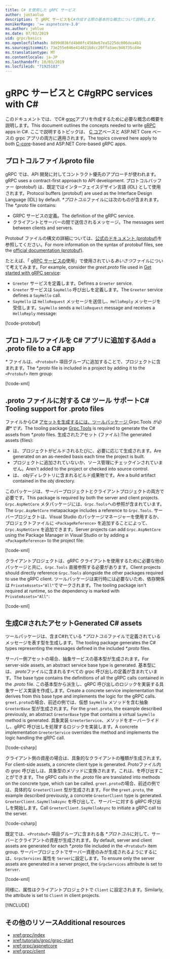 ```yaml
---
title: C# を使用した gRPC サービス
author: juntaoluo
description: で gRPC サービスをC#作成する際の基本的な概念について説明します。
monikerRange: '>= aspnetcore-3.0'
ms.author: johluo
ms.date: 07/03/2019
uid: grpc/basics
ms.openlocfilehash: 8d99d036fd4b00fc4568e67ea5225dc006dea4b1
ms.sourcegitcommit: 73e255e846e414821b8cc20ffa3aec946735cd4e
ms.translationtype: MT
ms.contentlocale: ja-JP
ms.lasthandoff: 10/03/2019
ms.locfileid: "71925183"
---
```

# <a name="grpc-services-with-c"></a><span data-ttu-id="ba1dc-103">gRPC サービスと C\#</span><span class="sxs-lookup"><span data-stu-id="ba1dc-103">gRPC services with C\#</span></span>

<span data-ttu-id="ba1dc-104">このドキュメントでは、でC# [grpc](https://grpc.io/docs/guides/)アプリを作成するために必要な概念の概要を説明します。</span><span class="sxs-lookup"><span data-stu-id="ba1dc-104">This document outlines the concepts needed to write [gRPC](https://grpc.io/docs/guides/) apps in C#.</span></span> <span data-ttu-id="ba1dc-105">ここで説明するトピックは、 [C コア](https://grpc.io/blog/grpc-stacks)ベースと ASP.NET Core ベースの grpc アプリの両方に適用されます。</span><span class="sxs-lookup"><span data-stu-id="ba1dc-105">The topics covered here apply to both [C-core](https://grpc.io/blog/grpc-stacks)-based and ASP.NET Core-based gRPC apps.</span></span>

## <a name="proto-file"></a><span data-ttu-id="ba1dc-106">プロトコルファイル</span><span class="sxs-lookup"><span data-stu-id="ba1dc-106">proto file</span></span>

<span data-ttu-id="ba1dc-107">gRPC では、API 開発に対してコントラクト優先のアプローチが使われます。</span><span class="sxs-lookup"><span data-stu-id="ba1dc-107">gRPC uses a contract-first approach to API development.</span></span> <span data-ttu-id="ba1dc-108">プロトコルバッファー (protobuf) は、既定ではインターフェイスデザイン言語 (IDL) として使用されます。</span><span class="sxs-lookup"><span data-stu-id="ba1dc-108">Protocol buffers (protobuf) are used as the Interface Design Language (IDL) by default.</span></span> <span data-ttu-id="ba1dc-109">*\*プロトコル*ファイルには次のものが含まれます。</span><span class="sxs-lookup"><span data-stu-id="ba1dc-109">The *\*.proto* file contains:</span></span>

* <span data-ttu-id="ba1dc-110">GRPC サービスの定義。</span><span class="sxs-lookup"><span data-stu-id="ba1dc-110">The definition of the gRPC service.</span></span>
* <span data-ttu-id="ba1dc-111">クライアントとサーバーの間で送信されるメッセージ。</span><span class="sxs-lookup"><span data-stu-id="ba1dc-111">The messages sent between clients and servers.</span></span>

<span data-ttu-id="ba1dc-112">Protobuf ファイルの構文の詳細については、[公式のドキュメント (protobuf)](https://developers.google.com/protocol-buffers/docs/proto3)を参照してください。</span><span class="sxs-lookup"><span data-stu-id="ba1dc-112">For more information on the syntax of protobuf files, see the [official documentation (protobuf)](https://developers.google.com/protocol-buffers/docs/proto3).</span></span>

<span data-ttu-id="ba1dc-113">たとえば、「 [gRPC サービスの](xref:tutorials/grpc/grpc-start)使用」で使用されている*あいさつ*ファイルについて考えてみます。</span><span class="sxs-lookup"><span data-stu-id="ba1dc-113">For example, consider the *greet.proto* file used in [Get started with gRPC service](xref:tutorials/grpc/grpc-start):</span></span>

* <span data-ttu-id="ba1dc-114">`Greeter` サービスを定義します。</span><span class="sxs-lookup"><span data-stu-id="ba1dc-114">Defines a `Greeter` service.</span></span>
* <span data-ttu-id="ba1dc-115">`Greeter` サービスは `SayHello` 呼び出しを定義します。</span><span class="sxs-lookup"><span data-stu-id="ba1dc-115">The `Greeter` service defines a `SayHello` call.</span></span>
* <span data-ttu-id="ba1dc-116">`SayHello` は `HelloRequest` メッセージを送信し、`HelloReply` メッセージを受信します。</span><span class="sxs-lookup"><span data-stu-id="ba1dc-116">`SayHello` sends a `HelloRequest` message and receives a `HelloReply` message:</span></span>

[!code-protobuf[](~/tutorials/grpc/grpc-start/sample/GrpcGreeter/Protos/greet.proto)]

## <a name="add-a-proto-file-to-a-c-app"></a><span data-ttu-id="ba1dc-117">プロトコルファイルを C\# アプリに追加する</span><span class="sxs-lookup"><span data-stu-id="ba1dc-117">Add a .proto file to a C\# app</span></span>

<span data-ttu-id="ba1dc-118">*\** ファイルは、`<Protobuf>` 項目グループに追加することで、プロジェクトに含まれます。</span><span class="sxs-lookup"><span data-stu-id="ba1dc-118">The *\*.proto* file is included in a project by adding it to the `<Protobuf>` item group:</span></span>

[!code-xml[](~/tutorials/grpc/grpc-start/sample/GrpcGreeter/GrpcGreeter.csproj?highlight=2&range=7-9)]

## <a name="c-tooling-support-for-proto-files"></a><span data-ttu-id="ba1dc-119">.proto ファイルに対する C# ツール サポート</span><span class="sxs-lookup"><span data-stu-id="ba1dc-119">C# Tooling support for .proto files</span></span>

<span data-ttu-id="ba1dc-120">ファイルからC# [アセットを生成するには、ツールパッケージ ](https://www.nuget.org/packages/Grpc.Tools/)Grpc.Tools *が必要\*です。*</span><span class="sxs-lookup"><span data-stu-id="ba1dc-120">The tooling package [Grpc.Tools](https://www.nuget.org/packages/Grpc.Tools/) is required to generate the C# assets from *\*.proto* files.</span></span> <span data-ttu-id="ba1dc-121">生成されたアセット (ファイル):</span><span class="sxs-lookup"><span data-stu-id="ba1dc-121">The generated assets (files):</span></span>

* <span data-ttu-id="ba1dc-122">は、プロジェクトがビルドされるたびに、必要に応じて生成されます。</span><span class="sxs-lookup"><span data-stu-id="ba1dc-122">Are generated on an as-needed basis each time the project is built.</span></span>
* <span data-ttu-id="ba1dc-123">プロジェクトに追加されていないか、ソース管理にチェックインされていません。</span><span class="sxs-lookup"><span data-stu-id="ba1dc-123">Aren't added to the project or checked into source control.</span></span>
* <span data-ttu-id="ba1dc-124">は、 *obj*ディレクトリに含まれるビルド成果物です。</span><span class="sxs-lookup"><span data-stu-id="ba1dc-124">Are a build artifact contained in the *obj* directory.</span></span>

<span data-ttu-id="ba1dc-125">このパッケージは、サーバープロジェクトとクライアントプロジェクトの両方で必要です。</span><span class="sxs-lookup"><span data-stu-id="ba1dc-125">This package is required by both the server and client projects.</span></span> <span data-ttu-id="ba1dc-126">`Grpc.AspNetCore` メタパッケージには、`Grpc.Tools`への参照が含まれています。</span><span class="sxs-lookup"><span data-stu-id="ba1dc-126">The `Grpc.AspNetCore` metapackage includes a reference to `Grpc.Tools`.</span></span> <span data-ttu-id="ba1dc-127">サーバープロジェクトは、Visual Studio のパッケージマネージャーを使用するか、プロジェクトファイルに `<PackageReference>` を追加することによって、`Grpc.AspNetCore` を追加できます。</span><span class="sxs-lookup"><span data-stu-id="ba1dc-127">Server projects can add `Grpc.AspNetCore` using the Package Manager in Visual Studio or by adding a `<PackageReference>` to the project file:</span></span>

[!code-xml[](~/tutorials/grpc/grpc-start/sample/GrpcGreeter/GrpcGreeter.csproj?highlight=1&range=12)]

<span data-ttu-id="ba1dc-128">クライアントプロジェクトは、gRPC クライアントを使用するために必要な他のパッケージと共に、`Grpc.Tools` 直接参照する必要があります。</span><span class="sxs-lookup"><span data-stu-id="ba1dc-128">Client projects should directly reference `Grpc.Tools` alongside the other packages required to use the gRPC client.</span></span> <span data-ttu-id="ba1dc-129">ツールパッケージは実行時には必要ないため、依存関係は `PrivateAssets="All"`でマークされます。</span><span class="sxs-lookup"><span data-stu-id="ba1dc-129">The tooling package isn't required at runtime, so the dependency is marked with `PrivateAssets="All"`:</span></span>

[!code-xml[](~/tutorials/grpc/grpc-start/sample/GrpcGreeterClient/GrpcGreeterClient.csproj?highlight=3&range=9-11)]

## <a name="generated-c-assets"></a><span data-ttu-id="ba1dc-130">生成C#されたアセット</span><span class="sxs-lookup"><span data-stu-id="ba1dc-130">Generated C# assets</span></span>

<span data-ttu-id="ba1dc-131">ツールパッケージは、含まC#れている *\*プロトコル*ファイルで定義されているメッセージを表す型を生成します。</span><span class="sxs-lookup"><span data-stu-id="ba1dc-131">The tooling package generates the C# types representing the messages defined in the included *\*.proto* files.</span></span>

<span data-ttu-id="ba1dc-132">サーバー側アセットの場合、抽象サービスの基本型が生成されます。</span><span class="sxs-lookup"><span data-stu-id="ba1dc-132">For server-side assets, an abstract service base type is generated.</span></span> <span data-ttu-id="ba1dc-133">基本型には、 *proto*ファイルに含まれるすべての grpc 呼び出しの定義が含まれています。</span><span class="sxs-lookup"><span data-stu-id="ba1dc-133">The base type contains the definitions of all the gRPC calls contained in the *.proto* file.</span></span> <span data-ttu-id="ba1dc-134">この基本型から派生し、gRPC 呼び出しのロジックを実装する具象サービス実装を作成します。</span><span class="sxs-lookup"><span data-stu-id="ba1dc-134">Create a concrete service implementation that derives from this base type and implements the logic for the gRPC calls.</span></span> <span data-ttu-id="ba1dc-135">`greet.proto`の場合、前述の例では、仮想 `SayHello` メソッドを含む抽象 `GreeterBase` 型が生成されます。</span><span class="sxs-lookup"><span data-stu-id="ba1dc-135">For the `greet.proto`, the example described previously, an abstract `GreeterBase` type that contains a virtual `SayHello` method is generated.</span></span> <span data-ttu-id="ba1dc-136">具象実装 `GreeterService`、メソッドをオーバーライドし、gRPC 呼び出しを処理するロジックを実装します。</span><span class="sxs-lookup"><span data-stu-id="ba1dc-136">A concrete implementation `GreeterService` overrides the method and implements the logic handling the gRPC call.</span></span>

[!code-csharp[](~/tutorials/grpc/grpc-start/sample/GrpcGreeter/Services/GreeterService.cs?name=snippet)]

<span data-ttu-id="ba1dc-137">クライアント側の資産の場合は、具象的なクライアントの種類が生成されます。</span><span class="sxs-lookup"><span data-stu-id="ba1dc-137">For client-side assets, a concrete client type is generated.</span></span> <span data-ttu-id="ba1dc-138">*Proto*ファイル内の grpc 呼び出しは、具象型のメソッドに変換されます。これは、を呼び出すことができます。</span><span class="sxs-lookup"><span data-stu-id="ba1dc-138">The gRPC calls in the *.proto* file are translated into methods on the concrete type, which can be called.</span></span> <span data-ttu-id="ba1dc-139">`greet.proto`の場合、前述の例では、具体的な `GreeterClient` 型が生成されます。</span><span class="sxs-lookup"><span data-stu-id="ba1dc-139">For the `greet.proto`, the example described previously, a concrete `GreeterClient` type is generated.</span></span> <span data-ttu-id="ba1dc-140">`GreeterClient.SayHelloAsync` を呼び出して、サーバーに対する gRPC 呼び出しを開始します。</span><span class="sxs-lookup"><span data-stu-id="ba1dc-140">Call `GreeterClient.SayHelloAsync` to initiate a gRPC call to the server.</span></span>

[!code-csharp[](~/tutorials/grpc/grpc-start/sample/GrpcGreeterClient/Program.cs?name=snippet)]

<span data-ttu-id="ba1dc-141">既定では、`<Protobuf>` 項目グループに含まれる各 *\*プロトコル*に対して、サーバーとクライアントの資産が生成されます。</span><span class="sxs-lookup"><span data-stu-id="ba1dc-141">By default, server and client assets are generated for each *\*.proto* file included in the `<Protobuf>` item group.</span></span> <span data-ttu-id="ba1dc-142">サーバープロジェクトでサーバー資産のみが生成されるようにするには、`GrpcServices` 属性を `Server`に設定します。</span><span class="sxs-lookup"><span data-stu-id="ba1dc-142">To ensure only the server assets are generated in a server project, the `GrpcServices` attribute is set to `Server`.</span></span>

[!code-xml[](~/tutorials/grpc/grpc-start/sample/GrpcGreeter/GrpcGreeter.csproj?highlight=2&range=7-9)]

<span data-ttu-id="ba1dc-143">同様に、属性はクライアントプロジェクトで `Client` に設定されます。</span><span class="sxs-lookup"><span data-stu-id="ba1dc-143">Similarly, the attribute is set to `Client` in client projects.</span></span>

[!INCLUDE[](~/includes/gRPCazure.md)]

## <a name="additional-resources"></a><span data-ttu-id="ba1dc-144">その他のリソース</span><span class="sxs-lookup"><span data-stu-id="ba1dc-144">Additional resources</span></span>

* <xref:grpc/index>
* <xref:tutorials/grpc/grpc-start>
* <xref:grpc/aspnetcore>
* <xref:grpc/client>
